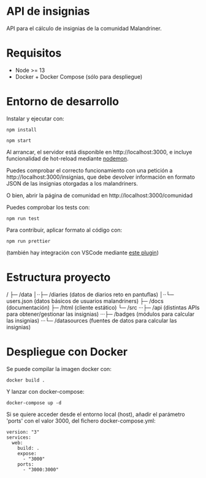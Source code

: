 # API de insignias

API para el cálculo de insignias de la comunidad Malandriner.

# Requisitos

-   Node >= 13
-   Docker + Docker Compose (sólo para despliegue)

# Entorno de desarrollo

Instalar y ejecutar con:

```
npm install

npm start
```

Al arrancar, el servidor está disponible en http://localhost:3000, e incluye funcionalidad de hot-reload mediante [nodemon](https://github.com/remy/nodemon).

Puedes comprobar el correcto funcionamiento con una petición a http://localhost:3000/insignias, que debe devolver información en formato JSON de las insignias otorgadas a los malandriners.

O bien, abrir la página de comunidad en http://localhost:3000/comunidad

Puedes comprobar los tests con:

```
npm run test
```

Para contribuir, aplicar formato al código con:

```
npm run prettier
```

(también hay integración con VSCode mediante [este plugin](https://marketplace.visualstudio.com/items?itemName=esbenp.prettier-vscode))

# Estructura proyecto

/
├─ /data
│··├─ /diaries (datos de diarios reto en pantuflas)
│··└─ users.json (datos básicos de usuarios malandriners)
├─ /docs (documentación)
├─ /html (cliente estático)
└─ /src
···├─ /api (distintas APIs para obtener/gestionar las insignias)
···├─ /badges (módulos para calcular las insignias)
···└─ /datasources (fuentes de datos para calcular las insignias)

# Despliegue con Docker

Se puede compilar la imagen docker con:

```
docker build .
```

Y lanzar con docker-compose:

```
docker-compose up -d
```

Si se quiere acceder desde el entorno local (host), añadir el parámetro 'ports' con el valor 3000, del fichero docker-compose.yml:

```
version: "3"
services:
  web:
    build: .
    expose:
      - "3000"
    ports:
      - "3000:3000"
```
